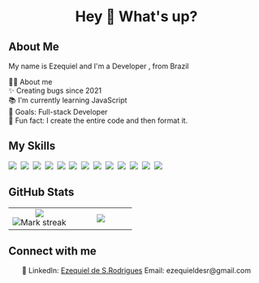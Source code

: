 <h1 align="center" text-decoration="none">Hey 👋 What's up?</h1>


## About Me

My name is Ezequiel and I'm a Developer , from Brazil

👨‍💻 About me  
✨ Creating bugs since 2021  
📚 I'm currently learning JavaScript  
🎯 Goals: Full-stack Developer  
🎲 Fun fact: I create the entire code and then format it.

## My Skills

<img src="https://img.shields.io/badge/CSS-1572B6?logo=css3&logoColor=fff"> 
<img src="https://img.shields.io/badge/HTML-%23E34F26.svg?logo=html5&logoColor=white"> 
<img src="https://img.shields.io/badge/Java-%23ED8B00.svg?logo=openjdk&logoColor=white"> 
<img src="https://img.shields.io/badge/JavaScript-F7DF1E?logo=javascript&logoColor=000"> 
<img src="https://img.shields.io/badge/JSON-000?logo=json&logoColor=fff"> 
<img src="https://img.shields.io/badge/Bootstrap-7952B3?logo=bootstrap&logoColor=fff"> 
<img src="https://img.shields.io/badge/jQuery-0769AD?logo=jquery&logoColor=fff"> 
<img src="https://img.shields.io/badge/Node.js-6DA55F?logo=node.js&logoColor=white"> 
<img src="https://img.shields.io/badge/Vercel-%23000000.svg?logo=vercel&logoColor=white"> 
<img src="https://img.shields.io/badge/MySQL-4479A1?logo=mysql&logoColor=fff"> 
<img src="https://img.shields.io/badge/Postgres-%23316192.svg?logo=postgresql&logoColor=white"> 
<img src="https://img.shields.io/badge/npm-CB3837?logo=npm&logoColor=fff"> 
<img src="https://img.shields.io/badge/GitHub-%23121011.svg?logo=github&logoColor=white"> 

## GitHub Stats

<table><tbody><tr border="none"><td width="50%" align="center">
<img align="center" src="https://readme-stats-fork-mauve.vercel.app/api/?username=EzequielSR&theme=gotham&show_icons=true&count_private=true"><br>
<img alt="Mark streak" src="https://github-readme-streak-stats-five-roan.vercel.app?user=EzequielSR&theme=gotham"></td><td width="50%" align="center">
<img align="center" src="https://readme-stats-fork-mauve.vercel.app/api/top-langs/?username=EzequielSR&theme=gotham&hide_border=false&no-bg=true&no-frame=true&langs_count=6"></td></tr></tbody></table>

## Connect with me

<p align="center">🔗 LinkedIn: <a href="https://www.linkedin.com/in/ezequiel-de-souza-rodrigues-25b538227/" target="_blank">Ezequiel de S.Rodrigues</a> Email: ezequieldesr@gmail.com</p>

